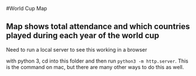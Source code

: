 #World Cup Map

## Map shows total attendance and which countries played during each year of the world cup

Need to run a local server to see this working in a browser

with python 3, cd into this folder and then run `python3 -m http.server`. This is the command on mac, but there are many other ways to do this as well.